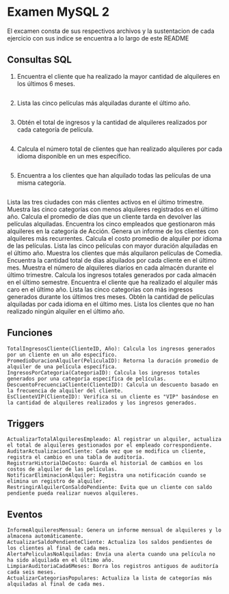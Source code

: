 # Examen MySQL 2 

El excamen consta de sus respectivos archivos y la sustentacion de cada ejercicio con sus indice se encuentra a lo largo de este README

## Consultas SQL

1. Encuentra el cliente que ha realizado la mayor cantidad de alquileres en los últimos 6 meses.
```sql

```
2. Lista las cinco películas más alquiladas durante el último año.
```sql

```
3. Obtén el total de ingresos y la cantidad de alquileres realizados por cada categoría de película.
```sql

```
4. Calcula el número total de clientes que han realizado alquileres por cada idioma disponible en un mes específico.
```sql

```
5. Encuentra a los clientes que han alquilado todas las películas de una misma categoría.
```sql

```

Lista las tres ciudades con más clientes activos en el último trimestre.
    Muestra las cinco categorías con menos alquileres registrados en el último año.
    Calcula el promedio de días que un cliente tarda en devolver las películas alquiladas.
    Encuentra los cinco empleados que gestionaron más alquileres en la categoría de Acción.
    Genera un informe de los clientes con alquileres más recurrentes.
    Calcula el costo promedio de alquiler por idioma de las películas.
    Lista las cinco películas con mayor duración alquiladas en el último año.
    Muestra los clientes que más alquilaron películas de Comedia.
    Encuentra la cantidad total de días alquilados por cada cliente en el último mes.
    Muestra el número de alquileres diarios en cada almacén durante el último trimestre.
    Calcula los ingresos totales generados por cada almacén en el último semestre.
    Encuentra el cliente que ha realizado el alquiler más caro en el último año.
    Lista las cinco categorías con más ingresos generados durante los últimos tres meses.
    Obtén la cantidad de películas alquiladas por cada idioma en el último mes.
    Lista los clientes que no han realizado ningún alquiler en el último año.


## Funciones 
    TotalIngresosCliente(ClienteID, Año): Calcula los ingresos generados por un cliente en un año específico.
    PromedioDuracionAlquiler(PeliculaID): Retorna la duración promedio de alquiler de una película específica.
    IngresosPorCategoria(CategoriaID): Calcula los ingresos totales generados por una categoría específica de películas.
    DescuentoFrecuenciaCliente(ClienteID): Calcula un descuento basado en la frecuencia de alquiler del cliente.
    EsClienteVIP(ClienteID): Verifica si un cliente es "VIP" basándose en la cantidad de alquileres realizados y los ingresos generados.

## Triggers

    ActualizarTotalAlquileresEmpleado: Al registrar un alquiler, actualiza el total de alquileres gestionados por el empleado correspondiente.
    AuditarActualizacionCliente: Cada vez que se modifica un cliente, registra el cambio en una tabla de auditoría.
    RegistrarHistorialDeCosto: Guarda el historial de cambios en los costos de alquiler de las películas.
    NotificarEliminacionAlquiler: Registra una notificación cuando se elimina un registro de alquiler.
    RestringirAlquilerConSaldoPendiente: Evita que un cliente con saldo pendiente pueda realizar nuevos alquileres.
## Eventos 
    InformeAlquileresMensual: Genera un informe mensual de alquileres y lo almacena automáticamente.
    ActualizarSaldoPendienteCliente: Actualiza los saldos pendientes de los clientes al final de cada mes.
    AlertaPeliculasNoAlquiladas: Envía una alerta cuando una película no ha sido alquilada en el último año.
    LimpiarAuditoriaCada6Meses: Borra los registros antiguos de auditoría cada seis meses.
    ActualizarCategoriasPopulares: Actualiza la lista de categorías más alquiladas al final de cada mes.